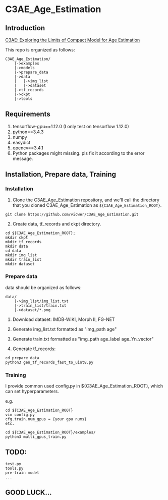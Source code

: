 # C3AE_Age_Estimation


## Introduction
[C3AE: Exploring the Limits of Compact Model for Age Estimation](https://arxiv.org/abs/1904.05059)



This repo is organized as follows:

```
C3AE_Age_Estimation/
    |->examples
    |->models
    |->prepare_data
    |->data
    |   |->img_list
    |   |->dataset
    |->tf_records
    |->ckpt
    |->tools
```

## Requirements
1. tensorflow-gpu==1.12.0 (I only test on tensorflow 1.12.0)
2. python==3.4.3
3. numpy
4. easydict
5. opencv==3.4.1
6. Python packages might missing. pls fix it according to the error message.

## Installation, Prepare data, Training
### Installation
1. Clone the C3AE_Age_Estimation repository, and we'll call the directory that you cloned C3AE_Age_Estimation as `${C3AE_Age_Estimation_ROOT}`.

```
git clone https://github.com/vicwer/C3AE_Age_Estimation.git
```

2. Create data, tf_records and ckpt directory. 

```
cd ${C3AE_Age_Estimation_ROOT};
mkdir ckpt
mkdir tf_records
mkdir data
cd data
mkdir img_list
mkdir train_list
mkdir dataset
```

### Prepare data
data should be organized as follows:

```
data/
    |->img_list/img_list.txt
    |->train_list/train.txt
    |->dataset/*.png
```
1. Download dataset: IMDB-WIKI, Morph II, FG-NET

2. Generate img_list.txt formatted as "img_path age"

3. Generate train.txt formatted as "img_path age_label age_Yn_vector"

4. Generate tf_records:

```
cd prepare_data
python3 gen_tf_records_fast_to_uint8.py
```

### Training

I provide common used config.py in ${C3AE_Age_Estimation_ROOT}, which can set hyperparameters.

e.g.
```
cd ${C3AE_Age_Estimation_ROOT}
vim config.py
cfg.train.num_gpus = {your gpu nums}
etc.

cd ${C3AE_Age_Estimation_ROOT}/examples/
python3 multi_gpus_train.py
```

## TODO:

```
test.py
tools.py
pre-train model
...
```

## GOOD LUCK...
